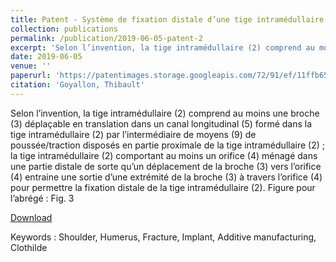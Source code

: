 ```yaml
---
title: Patent - Système de fixation distale d’une tige intramédullaire dans la diaphyse d’un os 
collection: publications
permalink: /publication/2019-06-05-patent-2
excerpt: 'Selon l’invention, la tige intramédullaire (2) comprend au moins une broche (3) déplaçable en translation dans un canal longitudinal (5) formé dans la tige intramédullaire (2) par l’intermédiaire de moyens (9) de poussée/traction disposés en partie proximale de la tige intramédullaire (2) ; la tige intramédullaire (2) comportant au moins un orifice (4) ménagé dans une partie distale de sorte qu’un déplacement de la broche (3) vers l’orifice (4) entraine une sortie d’une extrémité de la broche (3) à travers l’orifice (4) pour permettre la fixation distale de la tige intramédullaire (2). Figure pour l’abrégé Fig. 3'
date: 2019-06-05
venue: ''
paperurl: 'https://patentimages.storage.googleapis.com/72/91/ef/11ffb65fff6e2e/FR3096884A1.pdf'
citation: 'Goyallon, Thibault'
---
```


Selon l’invention, la tige intramédullaire (2) comprend au moins une broche (3) déplaçable en translation dans un canal longitudinal (5) formé dans la tige intramédullaire (2) par l’intermédiaire de moyens (9) de poussée/traction disposés en partie proximale de la tige intramédullaire (2) ; la tige intramédullaire (2) comportant au moins un orifice (4) ménagé dans une partie distale de sorte qu’un déplacement de la broche (3) vers l’orifice (4) entraine une sortie d’une extrémité de la broche (3) à travers l’orifice (4) pour permettre la fixation distale de la tige intramédullaire (2). Figure pour l’abrégé : Fig. 3


[Download](https://patentimages.storage.googleapis.com/54/19/ff/8aadb4bc4f10bd/FR3096881A1.pdf)

Keywords : Shoulder, Humerus, Fracture, Implant, Additive manufacturing, Clothilde 
